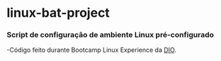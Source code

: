 # linux-bat-project
### Script de configuração de ambiente Linux pré-configurado

-Código feito durante Bootcamp Linux Experience da [DIO](https://dio.me).
